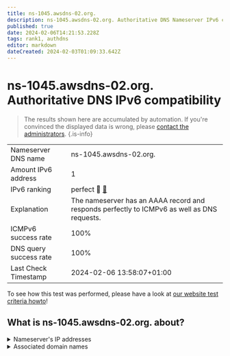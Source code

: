 ```yaml
---
title: ns-1045.awsdns-02.org.
description: ns-1045.awsdns-02.org. Authoritative DNS Nameserver IPv6 compatibility
published: true
date: 2024-02-06T14:21:53.228Z
tags: rank1, authdns
editor: markdown
dateCreated: 2024-02-03T01:09:33.642Z
---
```


# ns-1045.awsdns-02.org. Authoritative DNS IPv6 compatibility

> The results shown here are accumulated by automation. If you're convinced the displayed data is wrong, please [contact the administrators](/howto/chat). 
{.is-info}




|   |   |
| - | - |
| Nameserver DNS name | ns-1045.awsdns-02.org.
| Amount IPv6 address | 1
| IPv6 ranking | perfect :1st_place_medal: [🔗](/howto/ranking) |
| Explanation | The nameserver has an AAAA record and responds perfectly to ICMPv6 as well as DNS requests. |
| ICMPv6 success rate | 100%|
| DNS query success rate | 100% |
| Last Check Timestamp | 2024-02-06 13:58:07+01:00 |

To see how this test was performed, please have a look at [our website test criteria howto](/howto/testcriteria/authdns)!


## What is ns-1045.awsdns-02.org. about?




<details>
<summary>Nameserver's IP addresses</summary>

2600:9000:5304:1500::1

</details>



<details>
<summary>Associated domain names</summary>

www.espn.com

</details>
